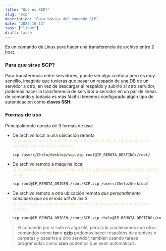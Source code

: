 ```yaml
---
title: "Qué es SCP?"
slug: "scp"
description: "Guia básica del comando SCP"
date: "2023-10-13"
tags: ["linux"]
draft: false
---
```


Es un comando de Linux para hacer una transferencia de archivo entre 2 host.

### Para que sirve SCP?
Para transferencia entre servidores, puede ser algo confuso pero es muy sencillo, imaginte que tuvieras que pasar un respado de una DB de un servidor a otro, en vez de descargar el respaldo y subirlo al otro servidor, podemos hacer la transferencia de servidor a servidor en un par de lineas de comando y todavía es más fácil si tenemos configurado algún tipo de autenticación como **claves SSH**.

### Formas de uso
Principalmente consta de 3 formas de uso:

- De archivo local a una ubicación remota <br>
  <span style="color:wheat">Ej copiamos un .zip que en el escritorio de mi local y lo pasamos a carpeta root de mi srv remoto</span>
    ```bash
    scp /users/Chelo/desktop/scp.zip root@IP_REMOTA_DESTINO:/root/
    ```

- De archivo remoto a máquina local  <br>
    <span style="color:wheat">Ej copiamos un .zip en root del remoto y lo pasamos al escritorio de mi local</span>
    ```bash
    scp root@IP_REMOTA_ORIGEN:/root/SCP.zip /users/Chelo/desktop/
    ```

- De archivo remoto a otra ubicación remota *que personalmente considero que es el más util de los 3* <br>
    <span style="color:wheat">Ej copiamos un .zip en root del remoto y lo pasamos a root de otro remoto</span>
    ```bash
    scp root@IP_REMOTA_ORIGEN:/root/SCP.zip chelo@IP_REMOTA_DESTINO:/root/
    ```

> El comando por si solo es algo útil, pero si lo combinamos con otros comandos como **tar** o **gzip** podemos hacer respaldos de archivos o carpetas y pasarlos a otro servidor, también usando tareas programadas como **cron** podemos que sean automáticos.